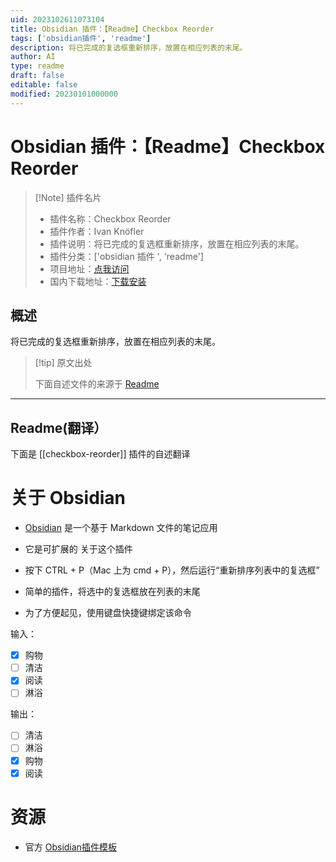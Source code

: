 ```yaml
---
uid: 2023102611073104
title: Obsidian 插件：【Readme】Checkbox Reorder
tags: ['obsidian插件', 'readme']
description: 将已完成的复选框重新排序，放置在相应列表的末尾。
author: AI
type: readme
draft: false
editable: false
modified: 20230101000000
---
```


# Obsidian 插件：【Readme】Checkbox Reorder

> [!Note] 插件名片
> - 插件名称：Checkbox Reorder
> - 插件作者：Ivan Knöfler
> - 插件说明：将已完成的复选框重新排序，放置在相应列表的末尾。
> - 插件分类：['obsidian 插件 ', 'readme']
> - 项目地址：[点我访问](https://github.com/Erl-koenig/obsidian-checkboxReorder)
> - 国内下载地址：[下载安装](https://pkmer.cn/products/plugin/pluginMarket/?checkbox-reorder)

## 概述

将已完成的复选框重新排序，放置在相应列表的末尾。

> [!tip] 原文出处
>
>下面自述文件的来源于 [Readme](https://ghproxy.net/https://raw.githubusercontent.com/Erl-koenig/obsidian-checkboxReorder/master/README.md)
>

---

## Readme(翻译）

下面是 [[checkbox-reorder]] 插件的自述翻译

# 关于 Obsidian

- [Obsidian](https://obsidian.md/) 是一个基于 Markdown 文件的笔记应用
- 它是可扩展的
关于这个插件

- 按下 CTRL + P（Mac 上为 cmd + P），然后运行“重新排序列表中的复选框”
- 简单的插件，将选中的复选框放在列表的末尾
- 为了方便起见，使用键盘快捷键绑定该命令

输入：

- [x] 购物
- [ ] 清洁
- [x] 阅读
- [ ] 淋浴

输出：

- [ ] 清洁
- [ ] 淋浴
- [x] 购物
- [x] 阅读

# 资源

- 官方 [Obsidian插件模板](https://github.com/obsidianmd/obsidian-sample-plugin)



